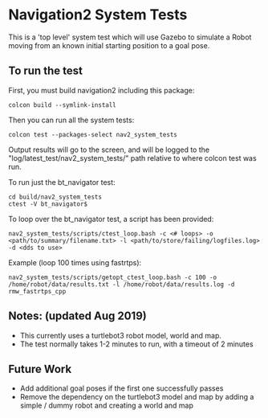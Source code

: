 # Navigation2 System Tests

This is a 'top level' system test which will use Gazebo to simulate a Robot moving from an known initial starting position to a goal pose. 

## To run the test
First, you must build navigation2 including this package:
```
colcon build --symlink-install
```
Then you can run all the system tests:
```
colcon test --packages-select nav2_system_tests
```
Output results will go to the screen, and will be logged to the "log/latest_test/nav2_system_tests/" path relative to where colcon test was run.

To run just the bt_navigator test:
```
cd build/nav2_system_tests
ctest -V bt_navigator$
```

To loop over the bt_navigator test, a script has been provided:
```
nav2_system_tests/scripts/ctest_loop.bash -c <# loops> -o <path/to/summary/filename.txt> -l <path/to/store/failing/logfiles.log> -d <dds to use>
```

Example (loop 100 times using fastrtps):
```
nav2_system_tests/scripts/getopt_ctest_loop.bash -c 100 -o /home/robot/data/results.txt -l /home/robot/data/results.log -d rmw_fastrtps_cpp
```

## Notes: (updated Aug 2019)
 * This currently uses a turtlebot3 robot model, world and map.
 * The test normally takes 1-2 minutes to run, with a timeout of 2 minutes

## Future Work
 * Add additional goal poses if the first one successfully passes
 * Remove the dependency on the turtlebot3 model and map by adding a simple / dummy robot and creating a world and map
